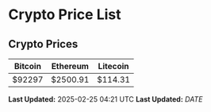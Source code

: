 # Crypto Price List

## Crypto Prices
| Bitcoin | Ethereum | Litecoin |
| ------- | -------- | -------- |
| $92297 | $2500.91 | $114.31 |
**Last Updated:** 2025-02-25 04:21 UTC
**Last Updated:** $DATE$
